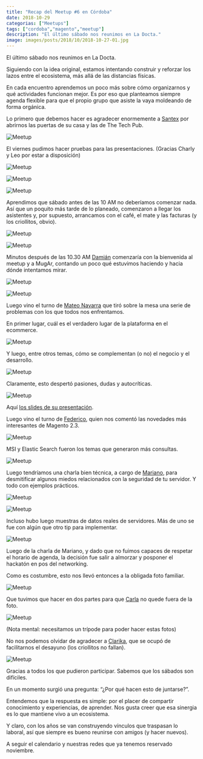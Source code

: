 ```yaml
---
title: "Recap del Meetup #6 en Córdoba"
date: 2018-10-29
categorias: ["Meetups"]
tags: ["cordoba","magento","meetup"]
description: "El último sábado nos reunimos en La Docta."
image: images/posts/2018/10/2018-10-27-01.jpg
---
```


El último sábado nos reunimos en La Docta.

Siguiendo con la idea original, estamos intentando construir y reforzar los lazos entre el ecosistema, más allá de las distancias físicas.

En cada encuentro aprendemos un poco más sobre cómo organizarnos y qué actividades funcionan mejor. Es por eso que planteamos siempre agenda flexible para que el propio grupo que asiste la vaya moldeando de forma orgánica.

Lo primero que debemos hacer es agradecer enormemente a [Santex](https://santexgroup.com/) por abrirnos las puertas de su casa y las de The Tech Pub.

![Meetup](/images/posts/2018/10/2018-10-27-02.jpg#center)

El viernes pudimos hacer pruebas para las presentaciones. (Gracias Charly y Leo por estar a disposición)

![Meetup](/images/posts/2018/10/2018-10-27-03.jpg#center)

![Meetup](/images/posts/2018/10/2018-10-27-04.jpg#center)

![Meetup](/images/posts/2018/10/2018-10-27-05.jpg#center)

Aprendimos que sábado antes de las 10 AM no deberíamos comenzar nada. Así que un poquito más tarde de lo planeado, comenzaron a llegar los asistentes y, por supuesto, arrancamos con el café, el mate y las facturas (y los criollitos, obvio).

![Meetup](/images/posts/2018/10/2018-10-27-06.jpg#center)

![Meetup](/images/posts/2018/10/2018-10-27-07.jpg#center)

Minutos después de las 10.30 AM [Damián](http://twitter.com/barbanet) comenzaría con la bienvenida al meetup y a MugAr, contando un poco qué estuvimos haciendo y hacia dónde intentamos mirar.

![Meetup](/images/posts/2018/10/2018-10-27-08.jpg#center)

![Meetup](/images/posts/2018/10/2018-10-27-09.jpg#center)

Luego vino el turno de [Mateo Navarra](https://twitter.com/mateonavarra) que tiró sobre la mesa una serie de problemas con los que todos nos enfrentamos.

En primer lugar, cuál es el verdadero lugar de la plataforma en el ecommerce.

![Meetup](/images/posts/2018/10/2018-10-27-10.jpg#center)

Y luego, entre otros temas, cómo se complementan (o no) el negocio y el desarrollo.

![Meetup](/images/posts/2018/10/2018-10-27-11.jpg#center)

Claramente, esto despertó pasiones, dudas y autocríticas.

![Meetup](/images/posts/2018/10/2018-10-27-12.jpg#center)

Aquí [los slides de su presentación](https://docs.google.com/presentation/d/10HlOCLSP3RfDXAElG1IUCgM_q9N88eSjLODoYDu5oxY/edit?usp=drivesdk).

Luego vino el turno de [Federico](https://twitter.com/federicosoich), quien nos comentó las novedades más interesantes de Magento 2.3.

![Meetup](/images/posts/2018/10/2018-10-27-13.jpg#center)

MSI y Elastic Search fueron los temas que generaron más consultas.

![Meetup](/images/posts/2018/10/2018-10-27-14.jpg#center)

Luego tendríamos una charla bien técnica, a cargo de [Mariano](https://twitter.com/embrolio), para desmitificar algunos miedos relacionados con la seguridad de tu servidor. Y todo con ejemplos prácticos.

![Meetup](/images/posts/2018/10/2018-10-27-15.jpg#center)

![Meetup](/images/posts/2018/10/2018-10-27-16.jpg#center)

Incluso hubo luego muestras de datos reales de servidores. Más de uno se fue con algún que otro tip para implementar.

![Meetup](/images/posts/2018/10/2018-10-27-17.jpg#center)

Luego de la charla de Mariano, y dado que no fuimos capaces de respetar el horario de agenda, la decisión fue salir a almorzar y posponer el hackatón en pos del networking.

Como es costumbre, esto nos llevó entonces a la obligada foto familiar.

![Meetup](/images/posts/2018/10/2018-10-27-01.jpg#center)

Que tuvimos que hacer en dos partes para que [Carla](https://twitter.com/carsandrone) no quede fuera de la foto.

![Meetup](/images/posts/2018/10/2018-10-27-18.jpg#center)

(Nota mental: necesitamos un trípode para poder hacer estas fotos)

No nos podemos olvidar de agradecer a [Clarika](https://www.clarika.com.ar/), que se ocupó de facilitarnos el desayuno (los criollitos no fallan).

![Meetup](/images/posts/2018/10/2018-10-27-19.jpg#center)

Gracias a todos los que pudieron participar. Sabemos que los sábados son difíciles.

En un momento surgió una pregunta: “¿Por qué hacen esto de juntarse?”.

Entendemos que la respuesta es simple: por el placer de compartir conocimiento y experiencias, de aprender. Nos gusta creer que esa sinergia es lo que mantiene vivo a un ecosistema.

Y claro, con los años se van construyendo vínculos que traspasan lo laboral, así que siempre es bueno reunirse con amigos (y hacer nuevos).

A seguir el calendario y nuestras redes que ya tenemos reservado noviembre.
